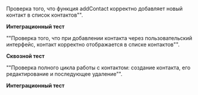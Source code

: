 Проверка того, что функция addContact корректно добавляет новый контакт в список контактов"".

**Интеграционный тест**

""Проверка того, что при добавлении контакта через пользовательский интерфейс, контакт корректно отображается в списке контактов"".

**Сквозной тест**


""Проверка полного цикла работы с контактом: создание контакта, его редактирование и последующее удаление"".

**Интеграционный тест**

